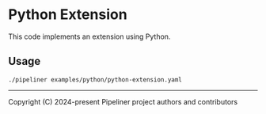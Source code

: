 # Python Extension

This code implements an extension using Python.

## Usage

```shell
./pipeliner examples/python/python-extension.yaml
```

---

Copyright (C) 2024-present Pipeliner project authors and contributors